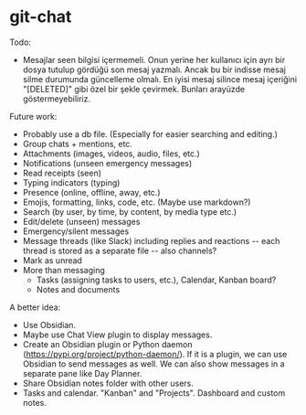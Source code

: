 # git-chat

Todo:

- Mesajlar seen bilgisi içermemeli. Onun yerine her kullanıcı için ayrı bir dosya tutulup gördüğü son mesaj yazmalı. Ancak bu bir indisse mesaj silme durumunda güncelleme olmalı. En iyisi mesaj silince mesaj içeriğini "[DELETED]" gibi özel bir şekle çevirmek. Bunları arayüzde göstermeyebiliriz.

Future work:

- Probably use a db file. (Especially for easier searching and editing.)
- Group chats + mentions, etc.
- Attachments (images, videos, audio, files, etc.)
- Notifications (unseen emergency messages)
- Read receipts (seen)
- Typing indicators (typing)
- Presence (online, offline, away, etc.)
- Emojis, formatting, links, code, etc. (Maybe use markdown?)
- Search (by user, by time, by content, by media type etc.)
- Edit/delete (unseen) messages
- Emergency/silent messages
- Message threads (like Slack) including replies and reactions -- each thread is stored as a separate file -- also channels?
- Mark as unread
- More than messaging
  - Tasks (assigning tasks to users, etc.), Calendar, Kanban board?
  - Notes and documents

A better idea:

- Use Obsidian.
- Maybe use Chat View plugin to display messages.
- Create an Obsidian plugin or Python daemon (<https://pypi.org/project/python-daemon/>). If it is a plugin, we can use Obsidian to send messages as well. We can also show messages in a separate pane like Day Planner.
- Share Obsidian notes folder with other users.
- Tasks and calendar. "Kanban" and "Projects". Dashboard and custom notes.
